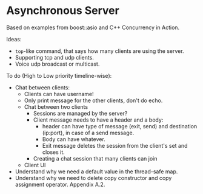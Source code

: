 # Asynchronous Server

Based on examples from boost::asio and C++ Concurrency in Action.

Ideas:
- `top`-like command, that says how many clients are using the server.
- Supporting tcp and udp clients.
- Voice udp broadcast or multicast.

To do (High to Low priority timeline-wise):
  - Chat between clients:
    - Clients can have username!
    - Only print message for the other clients, don't do echo.
    - Chat between two clients
      - Sessions are managed by the server?
      - Client message needs to have a header and a body:
          - header can have type of message (exit, send) and destination (ip:port), in case of a send message. 
          - Body can have whatever.
          - Exit message deletes the session from the client's set and closes it.
      - Creating a chat session that many clients can join
    - Client UI
  - Understand why we need a default value in the thread-safe map.
  - Understand why we need to delete copy constructor and copy assignment operator. Appendix A.2.
